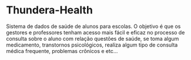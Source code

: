 # Thundera-Health
Sistema de dados de saúde de alunos para escolas. O objetivo é que os gestores e professores tenham acesso mais fácil e eficaz no processo de consulta sobre o aluno com relação questões de saúde, se toma algum medicamento, transtornos psicológicos, realiza algum tipo de consulta médica frequente, problemas crônicos e etc...
